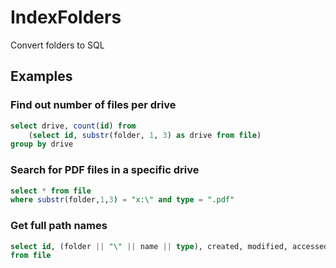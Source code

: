 # IndexFolders
Convert folders to SQL

## Examples

### Find out number of files per drive
```sql
select drive, count(id) from 
	(select id, substr(folder, 1, 3) as drive from file) 
group by drive 
```

### Search for PDF files in a specific drive
```sql
select * from file 
where substr(folder,1,3) = "x:\" and type = ".pdf" 
```

### Get full path names
```sql
select id, (folder || "\" || name || type), created, modified, accessed, size 
from file 
```

